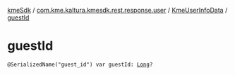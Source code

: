 [kmeSdk](../../index.md) / [com.kme.kaltura.kmesdk.rest.response.user](../index.md) / [KmeUserInfoData](index.md) / [guestId](./guest-id.md)

# guestId

`@SerializedName("guest_id") var guestId: `[`Long`](https://kotlinlang.org/api/latest/jvm/stdlib/kotlin/-long/index.html)`?`